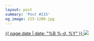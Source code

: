 ```yaml
---
layout: post
summary: 'Post #215'
og_image: 215-1280.jpg
---
```


<p>
 <time>
  <a href="/215">
   {{ page.date | date: "%B %-d, %Y" }}
  </a>
 </time>
 <a href="/215">
  <img data-taken="11/19/2013" sizes="(min-width: 700px) 50vw, calc(100vw - 2rem)" src="{{ site.assets_url }}/215-640.jpg" srcset="{{ site.assets_url }}/215-1280.jpg 1280w, {{ site.assets_url }}/215-960.jpg 960w, {{ site.assets_url }}/215-640.jpg 640w, {{ site.assets_url }}/215-320.jpg 320w"/>
 </a>
</p>
